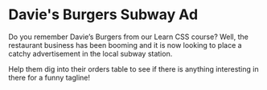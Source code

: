 # Davie's Burgers Subway Ad
Do you remember Davie’s Burgers from our Learn CSS course? Well, the restaurant business has been booming and it is now looking to place a catchy advertisement in the local subway station.

Help them dig into their orders table to see if there is anything interesting in there for a funny tagline!